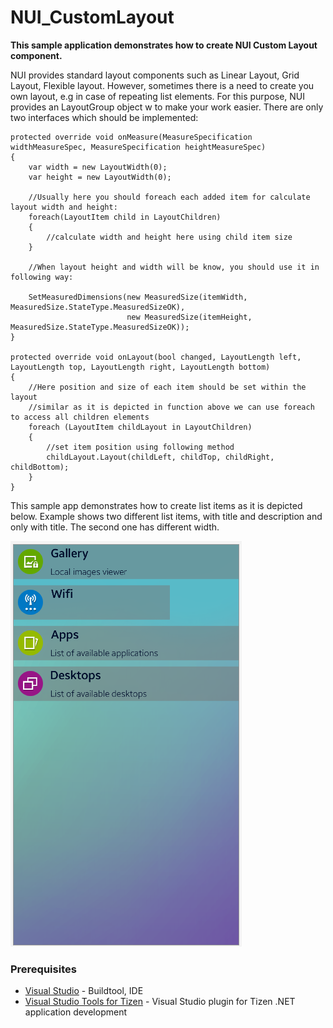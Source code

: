 # NUI_CustomLayout

**This sample application demonstrates how to create NUI Custom Layout component.**

NUI provides standard layout components such as Linear Layout, Grid Layout, Flexible layout. 
However, sometimes there is a need to create you own layout, e.g in case of repeating list elements. For this purpose, NUI provides an LayoutGroup object w to make your work easier. There are only two interfaces which should be implemented:

```
protected override void onMeasure(MeasureSpecification widthMeasureSpec, MeasureSpecification heightMeasureSpec)
{
    var width = new LayoutWidth(0);
    var height = new LayoutWidth(0);

    //Usually here you should foreach each added item for calculate layout width and height:
    foreach(LayoutItem child in LayoutChildren)
    {
        //calculate width and height here using child item size
    }

    //When layout height and width will be know, you should use it in following way: 

    SetMeasuredDimensions(new MeasuredSize(itemWidth, MeasuredSize.StateType.MeasuredSizeOK),
                          new MeasuredSize(itemHeight, MeasuredSize.StateType.MeasuredSizeOK));
}

protected override void onLayout(bool changed, LayoutLength left, LayoutLength top, LayoutLength right, LayoutLength bottom)
{
    //Here position and size of each item should be set within the layout
    //similar as it is depicted in function above we can use foreach to access all children elements
    foreach (LayoutItem childLayout in LayoutChildren)
    {
        //set item position using following method
        childLayout.Layout(childLeft, childTop, childRight, childBottom);
    }
}
```

This sample app demonstrates how to create list items as it is depicted below. Example shows two different list items, with title and description and only with title. The second one has different width. 

![screenshot](./NUI_Custom_Layout.png)

### Prerequisites

* [Visual Studio](https://www.visualstudio.com/) - Buildtool, IDE
* [Visual Studio Tools for Tizen](https://docs.tizen.org/application/vstools/install) - Visual Studio plugin for Tizen .NET application development

